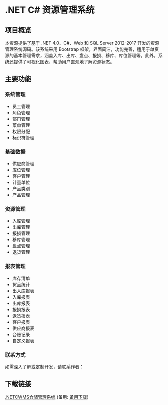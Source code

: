  # .NET C# 资源管理系统

 ## 项目概览

 本资源提供了基于 .NET 4.0、C#、Web 和 SQL Server 2012-2017 开发的资源管理系统源码。该系统采用 Bootstrap 框架，界面简洁，功能完善，适用于单资源的基本管理需求，涵盖入库、出库、盘点、报损、移库、库位管理等。此外，系统还提供了可视化图表，帮助用户直观地了解资源状态。

 ## 主要功能

 ### 系统管理
 - 员工管理
 - 角色管理
 - 部门管理
 - 菜单管理
 - 权限分配
 - 标识符管理

 ### 基础数据
 - 供应商管理
 - 库位管理
 - 客户管理
 - 计量单位
 - 产品类别
 - 产品管理

 ### 资源管理
 - 入库管理
 - 出库管理
 - 报损管理
 - 移库管理
 - 盘点管理
 - 退货管理

 ### 报表管理
 - 库存清单
 - 货品统计
 - 出入库报表
 - 入库报表
 - 出库报表
 - 报损报表
 - 退货报表
 - 客户报表
 - 供应商报表
 - 台账记录
 - 自定义报表

 ### 联系方式

 如需深入了解或定制开发，请联系作者：

 ## 下载链接
 [.NETCWMS仓储管理系统](https://pan.quark.cn/s/ec602feb543f) (备用: [备用下载](https://pan.baidu.com/s/1SyQJr1Q2hR8aptiRdqECvw?pwd=1234))
